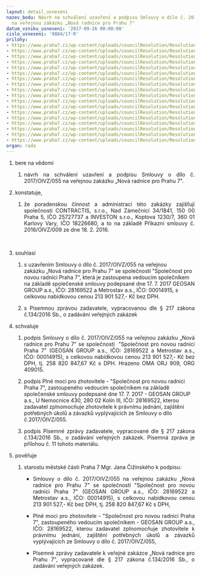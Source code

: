 ```yaml
---
layout: detail_usneseni
nazev_bodu: Návrh na schválení uzavření a podpisu Smlouvy o dílo č. 2017/OIVZ/055
  na veřejnou zakázku „Nová radnice pro Prahu 7"
datum_vzniku_usneseni: '2017-09-26 00:00:00'
cislo_usneseni: '0884/17-R'
prilohy:
- https://www.praha7.cz/wp-content/uploads/councilResolution/Resolutions/29600/export/1Duvodovazprava~251567.docx
- https://www.praha7.cz/wp-content/uploads/councilResolution/Resolutions/29600/export/2SchvaleniZD_Usnesenic0528~251566.pdf
- https://www.praha7.cz/wp-content/uploads/councilResolution/Resolutions/29600/export/3Komise_Usnesenic0624~251565.pdf
- https://www.praha7.cz/wp-content/uploads/councilResolution/Resolutions/29600/export/4Vyber_Usnesenic0814overene~251564.pdf
- https://www.praha7.cz/wp-content/uploads/councilResolution/Resolutions/29600/export/5OznameniovyberupodepsSTA~251563.pdf
- https://www.praha7.cz/wp-content/uploads/councilResolution/Resolutions/29600/export/6NavrhSOD_NRP7~251562.docx
- https://www.praha7.cz/wp-content/uploads/councilResolution/Resolutions/29600/export/7prilohac1kSoD_samostatneDVD_Nabidkovyrozpocet~251561.docx
- https://www.praha7.cz/wp-content/uploads/councilResolution/Resolutions/29600/export/8prilohac2kSoD_samostatneDVD_Zadavaci_dokumentace~251560.docx
- https://www.praha7.cz/wp-content/uploads/councilResolution/Resolutions/29600/export/9prilohac3kSoD_Harmonogramprovadenidila~251559.pdf
- https://www.praha7.cz/wp-content/uploads/councilResolution/Resolutions/29600/export/10prilohac4kSoD_VzorZmenovylist~251558.PDF
- https://www.praha7.cz/wp-content/uploads/councilResolution/Resolutions/29600/export/11prilohac5_Plnamocprozhotovitele~251557.doc
- https://www.praha7.cz/wp-content/uploads/councilResolution/Resolutions/29600/export/12prilohac6kSoD_Udajeopoddodavatelich~251556.pdf
- https://www.praha7.cz/wp-content/uploads/councilResolution/Resolutions/29600/export/13prilohac7kSoD_samostatneDVD_vysvetleniZD~251555.docx
- https://www.praha7.cz/wp-content/uploads/councilResolution/Resolutions/29600/export/14VypiszORGeosan~251554.pdf
- https://www.praha7.cz/wp-content/uploads/councilResolution/Resolutions/29600/export/15VypiszORMetrostav~251553.pdf
- https://www.praha7.cz/wp-content/uploads/councilResolution/Resolutions/29600/export/16UdajezRegistruplatcuDPHGeosan~251552.pdf
- https://www.praha7.cz/wp-content/uploads/councilResolution/Resolutions/29600/export/17UdajezRegistruplatcuDPHMetrostav~251551.pdf
- https://www.praha7.cz/wp-content/uploads/councilResolution/Resolutions/29600/export/export~295173.pdf
organ: rada
---
```

<ol id="urzList" class="urzList_view"><li id="" class="urzClass1"><span name="1">bere na vědomí</span><ol class="urzOlClass"><li style="text-align: justify;" id="" class="urzClass2"><span><p style="text-align: justify;" data-mce-style="text-align: justify;">návrh na schválení uzavření a podpisu Smlouvy o dílo č. 2017/OIVZ/055 na veřejnou zakázku&nbsp;„Nová radnice pro Prahu 7".</p></span></li></ol></li><li id="" class="urzClass1"><span name="50">konstatuje,</span><ol class="urzOlClass"><li style="text-align: justify;" id="" class="urzClass2"><span><p style="text-align: justify;" data-mce-style="text-align: justify;">že poradenskou činnost a administraci této zakázky zajišťují společnosti CONTRACTIS, s.r.o., Nad Zámečnicí 34/1841, 150 00 Praha 5, IČO 25727737 a INVESTON s.r.o., Koptova 1230/7, 360 01 Karlovy Vary, IČO 18226680, a to na základě Příkazní smlouvy č. 2016/OIVZ/009 ze dne 18. 2. 2016.<br></p><p style="text-align: justify;" data-mce-style="text-align: justify;"><br></p></span></li></ol></li><li id="" class="urzClass1"><span name="26">souhlasí</span><ol class="urzOlClass"><li style="text-align: left;" id="" class="urzClass2"><span><p>s uzavřením Smlouvy o dílo č. 2017/OIVZ/055 na veřejnou zakázku&nbsp;„Nová radnice pro Prahu 7" se společností "Společnost pro novou radnici Praha 7“, která je zastoupena vedoucím společníkem na základě společenské smlouvy podepsané dne 17. 7. 2017 GEOSAN GROUP a.s., IČO: 28169522 a Metrostav a.s., IČO: 00014915, s celkovou nabídkovou cenou 213 901 527,- Kč bez DPH.</p></span></li><li style="text-align: justify;" id="" class="urzClass2"><span><p style="text-align: justify;" data-mce-style="text-align: justify;">s Písemnou zprávou zadavatele, vypracovanou dle § 217 zákona č.134/2016 Sb., o zadávání veřejných zakázek</p></span></li></ol></li><li id="" class="urzClass1"><span name="24">schvaluje</span><ol class="urzOlClass"><li style="text-align: justify;" id="" class="urzClass2"><span><p style="text-align: justify;" data-mce-style="text-align: justify;">podpis Smlouvy o dílo č. 2017/OIVZ/055 na veřejnou zakázku „Nová radnice pro Prahu 7" se společností&nbsp; "Společnost pro novou radnici Praha 7" (GEOSAN GROUP a.s., IČO: 28169522 a Metrostav a.s., IČO: 00014915), s celkovou nabídkovou cenou 213 901 527,- Kč bez DPH, tj. 258 820 847,67 Kč s DPH. Hrazeno OMA ORJ 909, ORG 409015.<br></p></span></li><li style="text-align: left;" id="" class="urzClass2"><span><p>podpis Plné moci pro zhotovitele - "Společnost pro novou radnici Praha 7", zastoupeného vedoucím společníkem na základě společenské smlouvy podepsané dne 17. 7. 2017 - GEOSAN GROUP a.s., U Nemocnice 430, 280 02 Kolín III,&nbsp;IČO: 28169522, kterou zadavatel zplnomocňuje zhotovitele k právnímu jednání, zajištění potřebných úkolů a závazků vyplývajících ze Smlouvy o dílo č.2017/OIVZ/055.<br></p></span></li><li style="text-align: justify;" id="" class="urzClass2"><span><p style="text-align: justify;" data-mce-style="text-align: justify;">podpis Písemné zprávy zadavatele, vypracované dle § 217 zákona č.134/2016 Sb., o zadávání veřejných zakázek. Písemná zpráva je přílohou č. 11 tohoto materiálu.</p></span></li></ol></li><li id="" class="urzClass1"><span name="16">pověřuje</span><ol id="" class="urzOlClass"><li style="text-align: left;" id="" class="urzClass2"><span><p>starostu městské části Praha 7 Mgr. Jana Čižinského k podpisu:</p></span><ul id="" class="urzUlClass"><li style="text-align: justify;" id="" class="urzClass3"><span><p style="text-align: justify;" data-mce-style="text-align: justify;">Smlouvy o dílo č. 2017/OIVZ/055 na veřejnou zakázku „Nová radnice pro Prahu 7" se společností "Společnost pro novou radnici Praha 7" (GEOSAN GROUP a.s., IČO: 28169522 a Metrostav a.s., IČO: 00014915), s celkovou nabídkovou cenou 213 901 527,- Kč bez DPH, tj. 258 820 847,67 Kč s DPH,<br></p></span></li><li style="text-align: justify;" id="" class="urzClass3"><span><p style="text-align: justify;" data-mce-style="text-align: justify;">Plné moci pro zhotovitele - "Společnost pro novou radnici Praha 7", zastoupeného vedoucím společníkem - GEOSAN GROUP a.s., IČO: 28169522, kterou zadavatel zplnomocňuje zhotovitele k právnímu jednání, zajištění potřebných úkolů a závazků vyplývajících ze Smlouvy o dílo č. 2017/OIVZ/055,</p></span></li><li style="text-align: justify;" id="" class="urzClass3"><span><p style="text-align: justify;" data-mce-style="text-align: justify;">Písemné zprávy zadavatele k veřejné zakázce „Nová radnice pro Prahu 7", vypracované dle § 217 zákona č.134/2016 Sb., o zadávání veřejných zakázek.</p></span></li></ul></li></ol></li></ol>